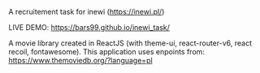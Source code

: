 A recruitement task for inewi (https://inewi.pl/)

LIVE DEMO:
https://bars99.github.io/inewi_task/

A movie library created in ReactJS (with theme-ui, react-router-v6, react recoil, fontawesome).
This application uses enpoints from: https://www.themoviedb.org/?language=pl
